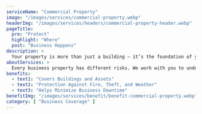 ```yaml
---
serviceName: "Commercial Property"
image: "/images/services/commercial-property.webp"
headerImg: "/images/services/headers/commercial-property-header.webp"
pageTitle:
  pre: "Protect"
  highlight: "Where"
  post: "Business Happens"
description: >
  Your property is more than just a building — it’s the foundation of your business. Whether you own an office, storefront, or warehouse, Moore Insurance helps you protect it against fire, theft, storms, and other costly setbacks. With the right policy, you can recover faster and keep your business moving forward.
aboutServices: >
  Every business property has different risks. We work with you to understand what you own, where you're located, and what coverage makes sense. Our team compares policies from trusted providers to find options that offer strong protection without overpaying. If disaster strikes, we’ll be there to help you bounce back with confidence.
benefits:
  - text1: "Covers Buildings and Assets"
  - text2: "Protection Against Fire, Theft, and Weather"
  - text3: "Helps Minimize Business Downtime"
benefitImg: "/images/services/benefit/benefit-commercial-property.webp"
category: [ "Business Coverage" ]
---
```

